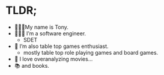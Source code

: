 # TLDR;
- 🧑🏻‍🦱My name is Tony.
- 👨🏻‍💻 I’m a software engineer.
  - SDET
- 🎲 I’m also table top games enthusiast.
  - mostly table top role playing games and board games.
- 🎥 I love overanalyzing movies...
- 📚 and books.
